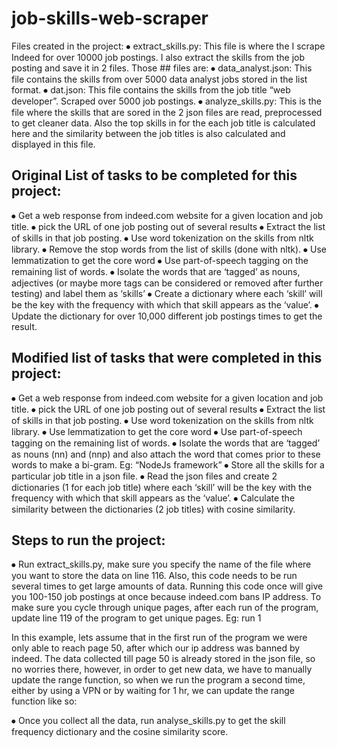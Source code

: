 # job-skills-web-scraper
Files created in the project:
⦁	extract_skills.py: This file is where the I scrape Indeed for over 10000 job postings. I also extract the skills from the job posting and save it in 2 files. Those ## files are:
⦁	data_analyst.json: This file contains the skills from over 5000 data analyst jobs stored in the list format.
⦁	dat.json: This file contains the skills from the job title “web developer”. Scraped over 5000 job postings.
⦁	analyze_skills.py: This is the file where the skills that are sored in the 2 json files are read, preprocessed to get cleaner data. Also the top skills in for the each job title is calculated here and the similarity between the job titles is also calculated and displayed in this file.

## Original List of tasks to be completed for this project:
⦁	Get a web response from indeed.com website for a given location and job title.
⦁	pick the URL of one job posting out of several results
⦁	Extract the list of skills in that job posting.
⦁	Use word tokenization on the skills from nltk library.
⦁	Remove the stop words from the list of skills (done with nltk).
⦁	Use lemmatization to get the core word
⦁	Use part-of-speech tagging on the remaining list of words.
⦁	Isolate the words that are ‘tagged’ as nouns, adjectives (or maybe more tags can be considered or removed after further testing) and label them as ‘skills’
⦁	Create a dictionary where each ‘skill’ will be the key with the frequency with which that skill appears as the ‘value’.
⦁	Update the dictionary for over 10,000 different job postings times to get the result.

## Modified list of tasks that were completed in this project:
⦁	Get a web response from indeed.com website for a given location and job title.
⦁	pick the URL of one job posting out of several results
⦁	Extract the list of skills in that job posting.
⦁	Use word tokenization on the skills from nltk library.
⦁	Use lemmatization to get the core word
⦁	Use part-of-speech tagging on the remaining list of words.
⦁	Isolate the words that are ‘tagged’ as nouns (nn) and (nnp) and also attach the word that comes prior to these words to make a bi-gram. Eg: “NodeJs framework”
⦁	Store all the skills for a particular job title in a json file.
⦁	Read the json files and create 2 dictionaries (1 for each job title) where each ‘skill’ will be the key with the frequency with which that skill appears as the ‘value’.
⦁	Calculate the similarity between the dictionaries (2 job titles) with cosine similarity.

## Steps to run the project:
⦁	Run extract_skills.py, make sure you specify the name of the file where you want to store the data on line 116. Also, this code needs to be run several times to get large amounts of data. Running this code once will give you 100-150 job postings at once because indeed.com bans IP address. To make sure you cycle through unique pages, after each run of the program, update line 119 of the program to get unique pages.
Eg: run 1
 
In this example, lets assume that in the first run of the program we were only able to reach page 50, after which our ip address was banned by indeed. The data collected till page 50 is already stored in the json file, so no worries there, however, in order to get new data, we have to manually update the range function, so when we run the program a second time, either by using a VPN or by waiting for 1 hr, we can update the range function like so:
 

⦁	Once you collect all the data, run analyse_skills.py to get the skill frequency dictionary and the cosine similarity score.
